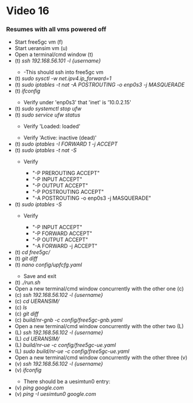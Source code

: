 <h1>Video 16</h1>
<h3>Resumes with all vms powered off</h3>
<ul>
    <li>Start free5gc vm (f)</li>
    <li>Start ueransim vm (u)</li>
    <li>Open a terminal/cmd window (t)</li>
    <li>(t) <i>ssh 192.168.56.101 -l {username}</i></li>
    <ul><li>-This should ssh into free5gc vm</li></ul>
    <li>(t) <i>sudo sysctl -w net.ipv4.ip_forward=1</i></li>
    <li>(t) <i>sudo iptables -t nat -A POSTROUTING -o enp0s3 -j MASQUERADE</i></li>
    <li>(t) <i>ifconfig</i></li>
    <ul><li>Verify under 'enp0s3' that 'inet' is '10.0.2.15'</li></ul>
    <li>(t) <i>sudo systemctl stop ufw</i></li>
    <li>(t) <i>sudo service ufw status</i></li>
    <ul><li>Verify 'Loaded: loaded'</li></ul>
    <ul><li>Verify 'Active: inactive (dead)'</li></ul>
    <li>(t) <i>sudo iptables -I FORWARD 1 -j ACCEPT</i></li>
    <li>(t) <i>sudo iptables -t nat -S</i></li>
    <ul>
        <li>Verify</li>
        <ul>
            <li>"-P PREROUTING ACCEPT"</li>
            <li>"-P INPUT ACCEPT"</li>
            <li>"-P OUTPUT ACCEPT"</li>
            <li>"-P POSTROUTING ACCEPT"</li>
            <li>"-A POSTROUTING -o enp0s3 -j MASQUERADE"</li>
        </ul>
    </ul>
    <li>(t) <i>sudo iptables -S</i></li>
    <ul>
        <li>Verify</li>
        <ul>
            <li>"-P INPUT ACCEPT"</li>
            <li>"-P FORWARD ACCEPT"</li>
            <li>"-P OUTPUT ACCEPT"</li>
            <li>"-A FORWARD -j ACCEPT"</li>
        </ul>
    </ul>
    <li>(t) <i>cd free5gc/</i></li>
    <li>(t) <i>git diff</i></li>
    <li>(t) <i>nano config/upfcfg.yaml</i></li>
    <ul>
        <li>Save and exit</li>
    </ul>
    <li>(t) <i>./run.sh</i></li>
    <li>Open a new terminal/cmd window concurrently with the other one (c)</li>
    <li>(c) <i>ssh 192.168.56.102 -l {username}</i></li>
    <li>(c) <i>cd UERANSIM/ </i></li>
    <li>(c) <i>ls</i></li>
    <li>(c) <i>git diff</i></li>
    <li>(c) <i>build/nr-gnb -c config/free5gc-gnb.yaml</i></li>
    <li>Open a new terminal/cmd window concurrently with the other two (L)</li>
    <li>(L) <i>ssh 192.168.56.102 -l {username}</i></li>
    <li>(L) <i>cd UERANSIM/</i></li>
    <li>(L) <i>build/nr-ue -c config/free5gc-ue.yaml</i></li>
    <li>(L) <i>sudo build/nr-ue -c config/free5gc-ue.yaml</i></li>
    <li>Open a new terminal/cmd window concurrently with the other three (v)</li>
    <li>(v) <i>ssh 192.168.56.102 -l {username}</i></li>
    <li>(v) <i>ifconfig</i></li>
    <ul>
        <li>There should be a uesimtun0 entry:</li>
    </ul>
    <li>(v) <i>ping google.com</i></li>
    <li>(v) <i>ping -I uesimtun0 google.com</i></li>
</ul>
